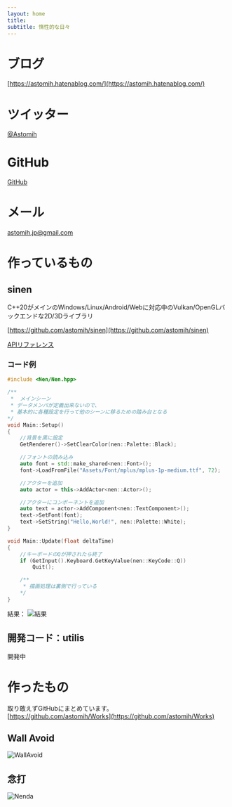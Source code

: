 ```yaml
---
layout: home
title: 
subtitle: 惰性的な日々
---
```


# ブログ
[https://astomih.hatenablog.com/](https://astomih.hatenablog.com/)  
# ツイッター
[@Astomih](https://twitter.com/Astomih)  
# GitHub
[GitHub](https://github.com/Astomih)  
# メール
astomih.jp@gmail.com


# 作っているもの
## sinen
C++20がメインのWindows/Linux/Android/Webに対応中のVulkan/OpenGLバックエンドな2D/3Dライブラリ
 
[https://github.com/astomih/sinen](https://github.com/astomih/sinen)  
  
[APIリファレンス](https://astomih.github.io/sinen)  
  
### コード例
``` c++
#include <Nen/Nen.hpp>

/**
 *  メインシーン
 * データメンバが定義出来ないので、
 * 基本的に各種設定を行って他のシーンに移るための踏み台となる
*/
void Main::Setup()
{
    //背景を黒に設定
    GetRenderer()->SetClearColor(nen::Palette::Black);

    //フォントの読み込み
    auto font = std::make_shared<nen::Font>();
    font->LoadFromFile("Assets/Font/mplus/mplus-1p-medium.ttf", 72);

    //アクターを追加
    auto actor = this->AddActor<nen::Actor>();

    //アクターにコンポーネントを追加
    auto text = actor->AddComponent<nen::TextComponent>();
    text->SetFont(font);
    text->SetString("Hello,World!", nen::Palette::White);
}

void Main::Update(float deltaTime)
{
    //キーボードのQが押されたら終了
    if (GetInput().Keyboard.GetKeyValue(nen::KeyCode::Q))
        Quit();

    /**
     * 描画処理は裏側で行っている
    */
}
```
結果：
![結果]({{site.baseurl}}/assets/img/result.png)

## 開発コード：utilis
開発中

# 作ったもの
取り敢えずGitHubにまとめています。  
[https://github.com/astomih/Works](https://github.com/astomih/Works)  

## Wall Avoid
![WallAvoid]({{site.baseurl}}/assets/img/wall_avoid.png)

## 念打
![Nenda]({{site.baseurl}}/assets/img/Nenda.png)